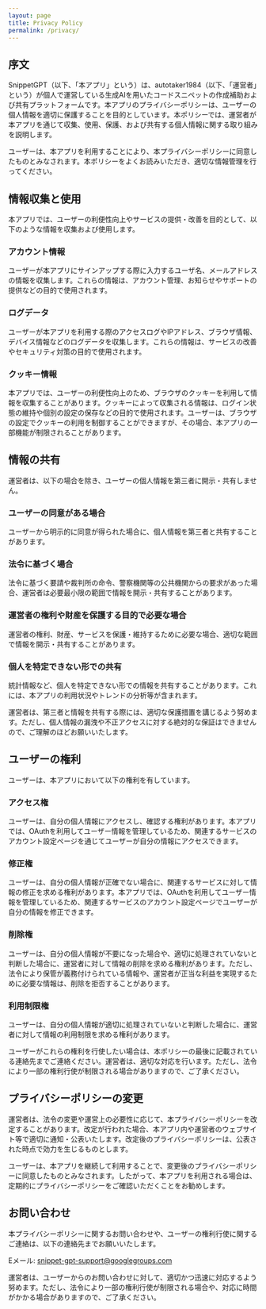 ```yaml
---
layout: page
title: Privacy Policy
permalink: /privacy/
---
```


## 序文
SnippetGPT（以下、「本アプリ」という）は、autotaker1984（以下、「運営者」という）が個人で運営している生成AIを用いたコードスニペットの作成補助および共有プラットフォームです。本アプリのプライバシーポリシーは、ユーザーの個人情報を適切に保護することを目的としています。本ポリシーでは、運営者が本アプリを通じて収集、使用、保護、および共有する個人情報に関する取り組みを説明します。

ユーザーは、本アプリを利用することにより、本プライバシーポリシーに同意したものとみなされます。本ポリシーをよくお読みいただき、適切な情報管理を行ってください。

## 情報収集と使用
本アプリでは、ユーザーの利便性向上やサービスの提供・改善を目的として、以下のような情報を収集および使用します。

### アカウント情報
ユーザーが本アプリにサインアップする際に入力するユーザ名、メールアドレスの情報を収集します。これらの情報は、アカウント管理、お知らせやサポートの提供などの目的で使用されます。

### ログデータ
ユーザーが本アプリを利用する際のアクセスログやIPアドレス、ブラウザ情報、デバイス情報などのログデータを収集します。これらの情報は、サービスの改善やセキュリティ対策の目的で使用されます。

### クッキー情報
本アプリでは、ユーザーの利便性向上のため、ブラウザのクッキーを利用して情報を収集することがあります。クッキーによって収集される情報は、ログイン状態の維持や個別の設定の保存などの目的で使用されます。ユーザーは、ブラウザの設定でクッキーの利用を制御することができますが、その場合、本アプリの一部機能が制限されることがあります。

## 情報の共有

運営者は、以下の場合を除き、ユーザーの個人情報を第三者に開示・共有しません。

### ユーザーの同意がある場合
ユーザーから明示的に同意が得られた場合に、個人情報を第三者と共有することがあります。

### 法令に基づく場合
法令に基づく要請や裁判所の命令、警察機関等の公共機関からの要求があった場合、運営者は必要最小限の範囲で情報を開示・共有することがあります。

### 運営者の権利や財産を保護する目的で必要な場合
運営者の権利、財産、サービスを保護・維持するために必要な場合、適切な範囲で情報を開示・共有することがあります。

### 個人を特定できない形での共有
統計情報など、個人を特定できない形での情報を共有することがあります。これには、本アプリの利用状況やトレンドの分析等が含まれます。

運営者は、第三者と情報を共有する際には、適切な保護措置を講じるよう努めます。ただし、個人情報の漏洩や不正アクセスに対する絶対的な保証はできませんので、ご理解のほどお願いいたします。

## ユーザーの権利
ユーザーは、本アプリにおいて以下の権利を有しています。

### アクセス権
ユーザーは、自分の個人情報にアクセスし、確認する権利があります。本アプリでは、OAuthを利用してユーザー情報を管理しているため、関連するサービスのアカウント設定ページを通じてユーザーが自分の情報にアクセスできます。

### 修正権
ユーザーは、自分の個人情報が正確でない場合に、関連するサービスに対して情報の修正を求める権利があります。本アプリでは、OAuthを利用してユーザー情報を管理しているため、関連するサービスのアカウント設定ページでユーザーが自分の情報を修正できます。

### 削除権
ユーザーは、自分の個人情報が不要になった場合や、適切に処理されていないと判断した場合に、運営者に対して情報の削除を求める権利があります。ただし、法令により保管が義務付けられている情報や、運営者が正当な利益を実現するために必要な情報は、削除を拒否することがあります。

### 利用制限権
ユーザーは、自分の個人情報が適切に処理されていないと判断した場合に、運営者に対して情報の利用制限を求める権利があります。


ユーザーがこれらの権利を行使したい場合は、本ポリシーの最後に記載されている連絡先までご連絡ください。運営者は、適切な対応を行います。ただし、法令により一部の権利行使が制限される場合がありますので、ご了承ください。

## プライバシーポリシーの変更
運営者は、法令の変更や運営上の必要性に応じて、本プライバシーポリシーを改定することがあります。改定が行われた場合、本アプリ内や運営者のウェブサイト等で適切に通知・公表いたします。改定後のプライバシーポリシーは、公表された時点で効力を生じるものとします。

ユーザーは、本アプリを継続して利用することで、変更後のプライバシーポリシーに同意したものとみなされます。したがって、本アプリを利用される場合は、定期的にプライバシーポリシーをご確認いただくことをお勧めします。

## お問い合わせ
本プライバシーポリシーに関するお問い合わせや、ユーザーの権利行使に関するご連絡は、以下の連絡先までお願いいたします。

Eメール: snippet-gpt-support@googlegroups.com

運営者は、ユーザーからのお問い合わせに対して、適切かつ迅速に対応するよう努めます。ただし、法令により一部の権利行使が制限される場合や、対応に時間がかかる場合がありますので、ご了承ください。
